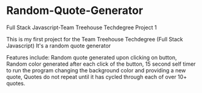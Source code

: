 # Random-Quote-Generator
Full Stack Javascript-Team Treehouse Techdegree Project 1

This is my first project for the Team Treehouse Techdegree (Full Stack Javascript)
It's a random quote generator

Features include:
Random quote generated upon clicking on button,
Random color generated after each click of the button,
15 second self timer to run the program changing the background color and providing a new quote,
Quotes do not repeat until it has cycled through each of over 10+ quotes.
